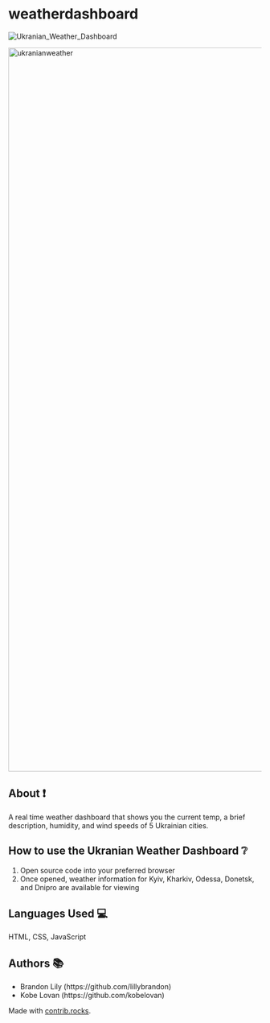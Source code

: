 # weatherdashboard
![Ukranian_Weather_Dashboard](https://user-images.githubusercontent.com/83419428/166715434-f54df586-30eb-4dd3-a51b-e5f115cf3c5f.png)


<img width="1439" alt="ukranianweather" src="https://user-images.githubusercontent.com/83419428/166715705-761b6f04-1408-4f1d-a08e-6dbbfd2beb86.png">


## About ❗
A real time weather dashboard that shows you the current temp, a brief description, humidity, and wind speeds of 5 Ukrainian cities.

## How to use the Ukranian Weather Dashboard ❔

<ol>
  <li>Open source code into your preferred browser</li>
  <li>Once opened, weather information for Kyiv, Kharkiv, Odessa, Donetsk, and Dnipro are available for viewing</li>
 </ol>
 
  ## Languages Used 💻
HTML, CSS, JavaScript

## Authors 📚
<ul>
  <li>Brandon Lily (https://github.com/lillybrandon)</a></li>
  <li>Kobe Lovan (https://github.com/kobelovan)</li>
 </ul>

Made with [contrib.rocks](https://contrib.rocks).
